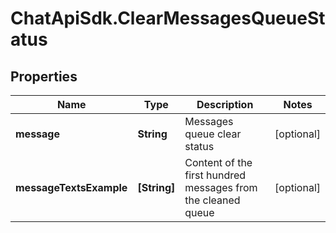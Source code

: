 # ChatApiSdk.ClearMessagesQueueStatus

## Properties

Name | Type | Description | Notes
------------ | ------------- | ------------- | -------------
**message** | **String** | Messages queue clear status | [optional] 
**messageTextsExample** | **[String]** | Content of the first hundred messages from the cleaned queue | [optional] 



